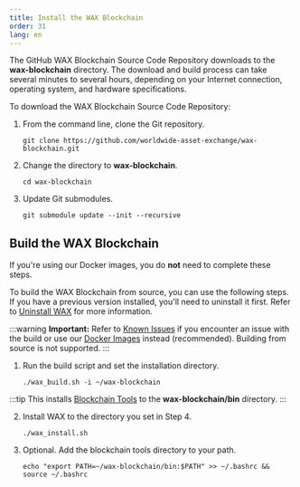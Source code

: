```yaml
---
title: Install the WAX Blockchain
order: 31
lang: en
---
```


The GitHub WAX Blockchain Source Code Repository downloads to the **wax-blockchain** directory. The download and build process can take several minutes to several hours, depending on your Internet connection, operating system, and hardware specifications.

To download the WAX Blockchain Source Code Repository:

1. From the command line, clone the Git repository.

    ```shell
    git clone https://github.com/worldwide-asset-exchange/wax-blockchain.git
    ```

2. Change the directory to **wax-blockchain**.

    ```shell
    cd wax-blockchain
    ```

3. Update Git submodules.

    ```shell
    git submodule update --init --recursive
    ```

## Build the WAX Blockchain

If you're using our Docker images, you do **not** need to complete these steps.

To build the WAX Blockchain from source, you can use the following steps. If you have a previous version installed, you'll need to uninstall it first. Refer to [Uninstall WAX](/docs/tutorials/blockchain_uninstall) for more information.

:::warning
<strong>Important:</strong> Refer to [Known Issues](/docs/troubleshooting/) if you encounter an issue with the build or use our [Docker Images](/build/dapp-development/docker-setup/) instead (recommended). Building from source is not supported. 
:::

1. Run the build script and set the installation directory. 

    ```shell
    ./wax_build.sh -i ~/wax-blockchain
    ```

:::tip
This installs [Blockchain Tools](/docs/tools/blockchain_tools) to the <strong>wax-blockchain/bin</strong> directory.
:::

2. Install WAX to the directory you set in Step 4.

    ```shell
    ./wax_install.sh
    ```

3. Optional. Add the blockchain tools directory to your path.

    ```shell
    echo "export PATH=~/wax-blockchain/bin:$PATH" >> ~/.bashrc && source ~/.bashrc
    ```







